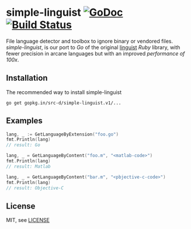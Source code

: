 # simple-linguist [![GoDoc](https://godoc.org/gopkg.in/src-d/simple-linguist.v1?status.svg)](https://godoc.org/gopkg.in/src-d/simple-linguist.v1) [![Build Status](https://travis-ci.org/src-d/simple-linguist.svg?branch=master)](https://travis-ci.org/src-d/simple-linguist)

File language detector and toolbox to ignore binary or vendored files. *simple-linguist*, is our port to _Go_ of the original [linguist](https://github.com/github/linguist) _Ruby_ library, with fewer precision in arcane languages but with an improved *performance of 100x*.


Installation
------------

The recommended way to install simple-linguist

```
go get gopkg.in/src-d/simple-linguist.v1/...
```


Examples
--------

```go
lang, _ := GetLanguageByExtension("foo.go")
fmt.Println(lang)
// result: Go

lang, _ = GetLanguageByContent("foo.m", "<matlab-code>")
fmt.Println(lang)
// result: Matlab

lang, _ = GetLanguageByContent("bar.m", "<pbjective-c-code>")
fmt.Println(lang)
// result: Objective-C
```

License
-------

MIT, see [LICENSE](LICENSE)
